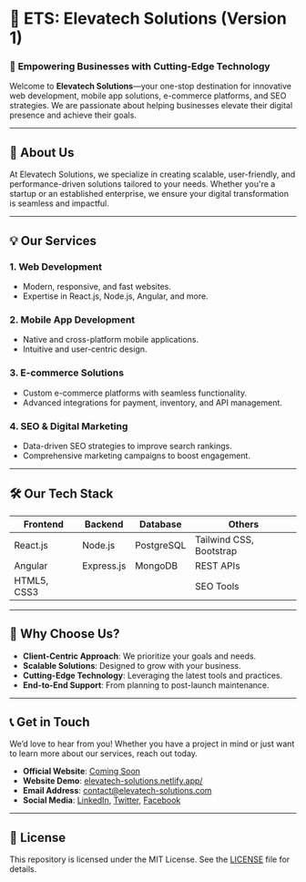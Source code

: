 # 🚀 ETS: Elevatech Solutions (Version 1)

### 🌟 **Empowering Businesses with Cutting-Edge Technology**

Welcome to **Elevatech Solutions**—your one-stop destination for innovative web development, mobile app solutions, e-commerce platforms, and SEO strategies. We are passionate about helping businesses elevate their digital presence and achieve their goals.

---

## 🏢 **About Us**

At Elevatech Solutions, we specialize in creating scalable, user-friendly, and performance-driven solutions tailored to your needs. Whether you're a startup or an established enterprise, we ensure your digital transformation is seamless and impactful.

---

## 💡 **Our Services**

### 1. **Web Development**  
- Modern, responsive, and fast websites.  
- Expertise in React.js, Node.js, Angular, and more.

### 2. **Mobile App Development**  
- Native and cross-platform mobile applications.  
- Intuitive and user-centric design.

### 3. **E-commerce Solutions**  
- Custom e-commerce platforms with seamless functionality.  
- Advanced integrations for payment, inventory, and API management.

### 4. **SEO & Digital Marketing**  
- Data-driven SEO strategies to improve search rankings.  
- Comprehensive marketing campaigns to boost engagement.

---

## 🛠️ **Our Tech Stack**

| Frontend           | Backend            | Database     | Others              |
|--------------------|--------------------|--------------|---------------------|
| React.js           | Node.js           | PostgreSQL   | Tailwind CSS, Bootstrap |
| Angular            | Express.js        | MongoDB      | REST APIs           |
| HTML5, CSS3        |                   |              | SEO Tools           |

---

## 🎯 **Why Choose Us?**  
- **Client-Centric Approach**: We prioritize your goals and needs.  
- **Scalable Solutions**: Designed to grow with your business.  
- **Cutting-Edge Technology**: Leveraging the latest tools and practices.  
- **End-to-End Support**: From planning to post-launch maintenance.

---

## 📞 **Get in Touch**

We’d love to hear from you! Whether you have a project in mind or just want to learn more about our services, reach out today.

- **Official Website**: [Coming Soon](#)
- **Website Demo**: [elevatech-solutions.netlify.app/](https://elevatech-solutions.netlify.app/)
- **Email Address**: contact@elevatech-solutions.com  
- **Social Media**: [LinkedIn](#), [Twitter](#), [Facebook](#)

---

## 📝 **License**

This repository is licensed under the MIT License. See the [LICENSE](LICENSE) file for details.
